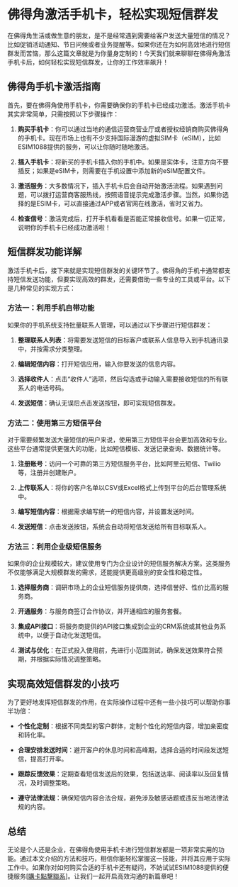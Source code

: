 # 佛得角激活手机卡，轻松实现短信群发

在佛得角生活或做生意的朋友，是不是经常遇到需要给客户发送大量短信的情况？比如促销活动通知、节日问候或者业务提醒等。如果你还在为如何高效地进行短信群发而苦恼，那么这篇文章就是为你量身定制的！今天我们就来聊聊在佛得角激活手机卡后，如何轻松实现短信群发，让你的工作效率飙升！

## 佛得角手机卡激活指南

首先，要在佛得角使用手机卡，你需要确保你的手机卡已经成功激活。激活手机卡其实非常简单，只需按照以下步骤操作：

1. **购买手机卡**：你可以通过当地的通信运营商营业厅或者授权经销商购买佛得角的手机卡。现在市场上也有不少支持国际漫游的虚拟SIM卡（eSIM），比如ESIM1088提供的服务，可以让你随时随地激活。

2. **插入手机卡**：将新买的手机卡插入你的手机中。如果是实体卡，注意方向不要插反；如果是eSIM卡，则需要在手机设置中添加新的eSIM配置文件。

3. **激活服务**：大多数情况下，插入手机卡后会自动开始激活流程。如果遇到问题，可以拨打运营商客服热线，按照语音提示完成激活步骤。当然，如果你选择的是ESIM卡，可以直接通过APP或者官网在线激活，省时又省力。

4. **检查信号**：激活完成后，打开手机看看是否能正常接收信号。如果一切正常，说明你的手机卡已经成功激活啦！

## 短信群发功能详解

激活手机卡后，接下来就是实现短信群发的关键环节了。佛得角的手机卡通常都支持短信发送功能，但要实现高效的群发，还需要借助一些专业的工具或平台。以下是几种常见的实现方式：

### 方法一：利用手机自带功能

如果你的手机系统支持批量联系人管理，可以通过以下步骤进行短信群发：

1. **整理联系人列表**：将需要发送短信的目标客户或联系人信息导入到手机通讯录中，并按需求分类整理。
   
2. **编辑短信内容**：打开短信应用，输入你要发送的信息内容。

3. **选择收件人**：点击“收件人”选项，然后勾选或手动输入需要接收短信的所有联系人的电话号码。

4. **发送短信**：确认无误后点击发送按钮，即可实现短信群发。

### 方法二：使用第三方短信平台

对于需要频繁发送大量短信的用户来说，使用第三方短信平台会更加高效和专业。这些平台通常提供更强大的功能，比如短信模板、发送记录查询、数据统计等。

1. **注册账号**：访问一个可靠的第三方短信服务平台，比如阿里云短信、Twilio等，注册并创建账户。

2. **上传联系人**：将你的客户名单以CSV或Excel格式上传到平台的后台管理系统中。

3. **编写短信内容**：根据需求编写统一的短信内容，并设置发送时间。

4. **发送短信**：点击发送按钮，系统会自动将短信发送给所有目标联系人。

### 方法三：利用企业级短信服务

如果你的企业规模较大，建议使用专门为企业设计的短信服务解决方案。这类服务不仅能够满足大规模群发的需求，还能提供更高级别的安全性和稳定性。

1. **选择服务商**：调研市场上的企业短信服务提供商，选择信誉好、性价比高的服务商。

2. **开通服务**：与服务商签订合作协议，并开通相应的服务套餐。

3. **集成API接口**：将服务商提供的API接口集成到企业的CRM系统或其他业务系统中，以便于自动化发送短信。

4. **测试与优化**：在正式投入使用前，先进行小范围测试，确保发送效果符合预期，并根据实际情况调整策略。

## 实现高效短信群发的小技巧

为了更好地发挥短信群发的作用，在实际操作过程中还有一些小技巧可以帮助你事半功倍：

- **个性化定制**：根据不同类型的客户群体，定制个性化的短信内容，增加亲密度和转化率。
  
- **合理安排发送时间**：避开客户的休息时间和高峰期，选择合适的时间段发送短信，提高打开率。

- **跟踪反馈效果**：定期查看短信发送后的效果，包括送达率、阅读率以及回复情况，及时调整策略。

- **遵守法律法规**：确保短信内容合法合规，避免涉及敏感话题或违反当地法律法规的内容。

## 总结

无论是个人还是企业，在佛得角使用手机卡进行短信群发都是一项非常实用的功能。通过本文介绍的方法和技巧，相信你能轻松掌握这一技能，并将其应用于实际工作中。如果你对如何购买合适的手机卡还有疑问，不妨试试ESIM1088提供的便捷服务[[購卡點擊聯系](https://t.me/s/esim1088)]。让我们一起开启高效沟通的新篇章吧！